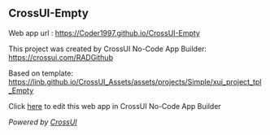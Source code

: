 ## CrossUI-Empty
Web app url : https://Coder1997.github.io/CrossUI-Empty

This project was created by CrossUI No-Code App Builder: https://crossui.com/RADGithub

Based on template: https://linb.github.io/CrossUI_Assets/assets/projects/Simple/xui_project_tpl_Empty

Click [here](https://crossui.com/RADGithub/#!from=github&owner=Coder1997&repo=CrossUI-Empty) to edit this web app in CrossUI No-Code App Builder

<i>Powered by [CrossUI](https://crossui.com)</i>
